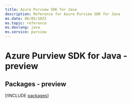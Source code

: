 ```yaml
---
title: Azure Purview SDK for Java
description: Reference for Azure Purview SDK for Java
ms.date: 06/05/2025
ms.topic: reference
ms.devlang: java
ms.service: purview
---
```

# Azure Purview SDK for Java - preview
## Packages - preview
[!INCLUDE [packages](purview-index.md)]